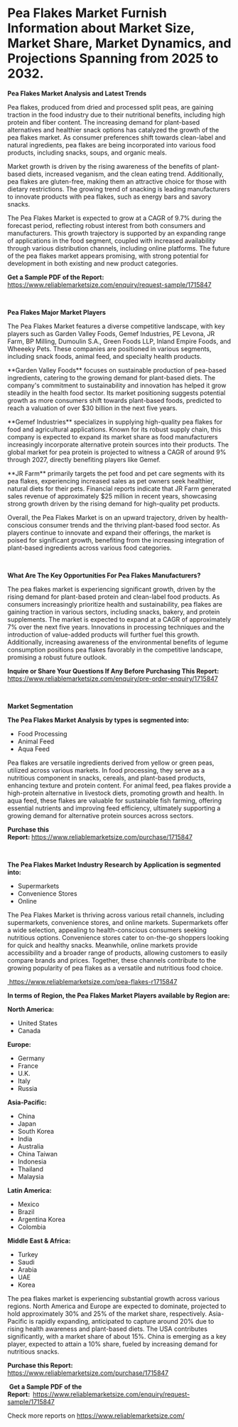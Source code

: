 <p><h1>Pea Flakes Market Furnish Information about Market Size, Market Share, Market Dynamics, and Projections Spanning from 2025 to 2032.</h1></p><p><strong>Pea Flakes Market Analysis and Latest Trends</strong></p>
<p><p>Pea flakes, produced from dried and processed split peas, are gaining traction in the food industry due to their nutritional benefits, including high protein and fiber content. The increasing demand for plant-based alternatives and healthier snack options has catalyzed the growth of the pea flakes market. As consumer preferences shift towards clean-label and natural ingredients, pea flakes are being incorporated into various food products, including snacks, soups, and organic meals.</p><p>Market growth is driven by the rising awareness of the benefits of plant-based diets, increased veganism, and the clean eating trend. Additionally, pea flakes are gluten-free, making them an attractive choice for those with dietary restrictions. The growing trend of snacking is leading manufacturers to innovate products with pea flakes, such as energy bars and savory snacks.</p><p>The Pea Flakes Market is expected to grow at a CAGR of 9.7% during the forecast period, reflecting robust interest from both consumers and manufacturers. This growth trajectory is supported by an expanding range of applications in the food segment, coupled with increased availability through various distribution channels, including online platforms. The future of the pea flakes market appears promising, with strong potential for development in both existing and new product categories.</p></p>
<p><strong>Get a Sample PDF of the Report:&nbsp;</strong> <a href="https://www.reliablemarketsize.com/enquiry/request-sample/1715847?utm_campaign=2115&utm_medium=2&utm_source=Github&utm_content=ia&utm_term=07022025&utm_id=pea-flakes">https://www.reliablemarketsize.com/enquiry/request-sample/1715847</a></p>
<p>&nbsp;</p>
<p><strong>Pea Flakes Major Market Players</strong></p>
<p><p>The Pea Flakes Market features a diverse competitive landscape, with key players such as Garden Valley Foods, Gemef Industries, PE Levona, JR Farm, BP Milling, Dumoulin S.A., Green Foods LLP, Inland Empire Foods, and Wheeeky Pets. These companies are positioned in various segments, including snack foods, animal feed, and specialty health products.</p><p>**Garden Valley Foods** focuses on sustainable production of pea-based ingredients, catering to the growing demand for plant-based diets. The company's commitment to sustainability and innovation has helped it grow steadily in the health food sector. Its market positioning suggests potential growth as more consumers shift towards plant-based foods, predicted to reach a valuation of over $30 billion in the next five years.</p><p>**Gemef Industries** specializes in supplying high-quality pea flakes for food and agricultural applications. Known for its robust supply chain, this company is expected to expand its market share as food manufacturers increasingly incorporate alternative protein sources into their products. The global market for pea protein is projected to witness a CAGR of around 9% through 2027, directly benefiting players like Gemef.</p><p>**JR Farm** primarily targets the pet food and pet care segments with its pea flakes, experiencing increased sales as pet owners seek healthier, natural diets for their pets. Financial reports indicate that JR Farm generated sales revenue of approximately $25 million in recent years, showcasing strong growth driven by the rising demand for high-quality pet products.</p><p>Overall, the Pea Flakes Market is on an upward trajectory, driven by health-conscious consumer trends and the thriving plant-based food sector. As players continue to innovate and expand their offerings, the market is poised for significant growth, benefiting from the increasing integration of plant-based ingredients across various food categories.</p></p>
<p>&nbsp;</p>
<p><strong>What Are The Key Opportunities For Pea Flakes Manufacturers?</strong></p>
<p><p>The pea flakes market is experiencing significant growth, driven by the rising demand for plant-based protein and clean-label food products. As consumers increasingly prioritize health and sustainability, pea flakes are gaining traction in various sectors, including snacks, bakery, and protein supplements. The market is expected to expand at a CAGR of approximately 7% over the next five years. Innovations in processing techniques and the introduction of value-added products will further fuel this growth. Additionally, increasing awareness of the environmental benefits of legume consumption positions pea flakes favorably in the competitive landscape, promising a robust future outlook.</p></p>
<p><strong>Inquire or Share Your Questions If Any Before Purchasing This Report:</strong> <a href="https://www.reliablemarketsize.com/enquiry/pre-order-enquiry/1715847?utm_campaign=2115&utm_medium=2&utm_source=Github&utm_content=ia&utm_term=07022025&utm_id=pea-flakes">https://www.reliablemarketsize.com/enquiry/pre-order-enquiry/1715847</a></p>
<p>&nbsp;</p>
<p><strong>Market Segmentation</strong></p>
<p><strong>The Pea Flakes Market Analysis by types is segmented into:</strong></p>
<p><ul><li>Food Processing</li><li>Animal Feed</li><li>Aqua Feed</li></ul></p>
<p><p>Pea flakes are versatile ingredients derived from yellow or green peas, utilized across various markets. In food processing, they serve as a nutritious component in snacks, cereals, and plant-based products, enhancing texture and protein content. For animal feed, pea flakes provide a high-protein alternative in livestock diets, promoting growth and health. In aqua feed, these flakes are valuable for sustainable fish farming, offering essential nutrients and improving feed efficiency, ultimately supporting a growing demand for alternative protein sources across sectors.</p></p>
<p><strong>Purchase this Report:&nbsp;</strong><a href="https://www.reliablemarketsize.com/purchase/1715847?utm_campaign=2115&utm_medium=2&utm_source=Github&utm_content=ia&utm_term=07022025&utm_id=pea-flakes">https://www.reliablemarketsize.com/purchase/1715847</a></p>
<p>&nbsp;</p>
<p><strong>The Pea Flakes Market Industry Research by Application is segmented into:</strong></p>
<p><ul><li>Supermarkets</li><li>Convenience Stores</li><li>Online</li></ul></p>
<p><p>The Pea Flakes Market is thriving across various retail channels, including supermarkets, convenience stores, and online markets. Supermarkets offer a wide selection, appealing to health-conscious consumers seeking nutritious options. Convenience stores cater to on-the-go shoppers looking for quick and healthy snacks. Meanwhile, online markets provide accessibility and a broader range of products, allowing customers to easily compare brands and prices. Together, these channels contribute to the growing popularity of pea flakes as a versatile and nutritious food choice.</p></p>
<p><a href="https://www.reliablemarketsize.com/pea-flakes-r1715847?utm_campaign=2115&utm_medium=2&utm_source=Github&utm_content=ia&utm_term=07022025&utm_id=pea-flakes">&nbsp;https://www.reliablemarketsize.com/pea-flakes-r1715847</a></p>
<p><strong>In terms of Region, the Pea Flakes Market Players available by Region are:</strong></p>
<p>
    <p> <strong> North America: </strong>
        <ul>
            <li>United States</li>
            <li>Canada</li>
        </ul>
        </p> 
    <p> <strong> Europe: </strong>
        <ul>
            <li>Germany</li>
            <li>France</li>
            <li>U.K.</li>
            <li>Italy</li>
            <li>Russia</li>
        </ul>
        </p> 
    <p> <strong> Asia-Pacific: </strong>
        <ul>
            <li>China</li>
            <li>Japan</li>
            <li>South Korea</li>
            <li>India</li>
            <li>Australia</li>
            <li>China Taiwan</li>
            <li>Indonesia</li>
            <li>Thailand</li>
            <li>Malaysia</li>
        </ul>
        </p> 
    <p> <strong> Latin America: </strong>
        <ul>
            <li>Mexico</li>
            <li>Brazil</li>
            <li>Argentina Korea</li>
            <li>Colombia</li>
        </ul>
        </p> 
    <p> <strong> Middle East & Africa: </strong>
        <ul>
            <li>Turkey</li>
            <li>Saudi</li>
            <li>Arabia</li>
            <li>UAE</li>
            <li>Korea</li>
        </ul>
    </p>
    </p>
<p><p>The pea flakes market is experiencing substantial growth across various regions. North America and Europe are expected to dominate, projected to hold approximately 30% and 25% of the market share, respectively. Asia-Pacific is rapidly expanding, anticipated to capture around 20% due to rising health awareness and plant-based diets. The USA contributes significantly, with a market share of about 15%. China is emerging as a key player, expected to attain a 10% share, fueled by increasing demand for nutritious snacks.</p></p>
<p><strong>Purchase this Report: </strong><a href="https://www.reliablemarketsize.com/purchase/1715847?utm_campaign=2115&utm_medium=2&utm_source=Github&utm_content=ia&utm_term=07022025&utm_id=pea-flakes">https://www.reliablemarketsize.com/purchase/1715847</a></p>
<p>&nbsp;<strong>Get a Sample PDF of the Report:&nbsp;&nbsp;</strong><a href="https://www.reliablemarketsize.com/enquiry/request-sample/1715847?utm_campaign=2115&utm_medium=2&utm_source=Github&utm_content=ia&utm_term=07022025&utm_id=pea-flakes">https://www.reliablemarketsize.com/enquiry/request-sample/1715847</a></p>
<p><strong></strong></p>
<p>Check more reports on <a href="https://www.reliablemarketsize.com/?utm_campaign=2115&utm_medium=2&utm_source=Github&utm_content=ia&utm_term=07022025&utm_id=pea-flakes">https://www.reliablemarketsize.com/</a></p>